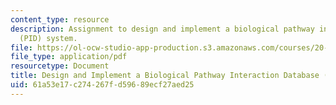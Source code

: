 ```yaml
---
content_type: resource
description: Assignment to design and implement a biological pathway interaction database
  (PID) system.
file: https://ol-ocw-studio-app-production.s3.amazonaws.com/courses/20-453j-biomedical-information-technology-fall-2008/61a53e17c274267fd59689ecf27aed25_assignment1.pdf
file_type: application/pdf
resourcetype: Document
title: Design and Implement a Biological Pathway Interaction Database (PID) System
uid: 61a53e17-c274-267f-d596-89ecf27aed25
---
```

